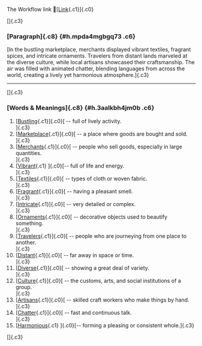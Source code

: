 The Workflow link
👏[[Link](https://www.google.com/url?q=http://www.google.com&sa=D&source=editors&ust=1760761861793826&usg=AOvVaw1ZsruuBSpn-ACzYy93R0Bf){.c1}]{.c0}

[]{.c3}

### [Paragraph]{.c8} {#h.mpda4mgbgq73 .c6}

[In the bustling marketplace, merchants displayed vibrant textiles,
fragrant spices, and intricate ornaments. Travelers from distant lands
marveled at the diverse culture, while local artisans showcased their
craftsmanship. The air was filled with animated chatter, blending
languages from across the world, creating a lively yet harmonious
atmosphere.]{.c3}

------------------------------------------------------------------------

[]{.c3}

### [Words & Meanings]{.c8} {#h.3aalkbh4jm0b .c6}

1.  [[Bustling](https://www.google.com/url?q=http://www.google.com&sa=D&source=editors&ust=1760761861794783&usg=AOvVaw2pOADM_GnwkR4XgTOUARDV){.c1}]{.c0}[ --
    full of lively activity.\
    ]{.c3}
2.  [[Marketplace](https://www.google.com/url?q=http://www.google.com&sa=D&source=editors&ust=1760761861794961&usg=AOvVaw3STf7UC7v2pfDZJKRun6Nv){.c1}]{.c0}[ --
    a place where goods are bought and sold.\
    ]{.c3}
3.  [[Merchants](https://www.google.com/url?q=http://www.google.com&sa=D&source=editors&ust=1760761861795135&usg=AOvVaw058OYiYnIoJU5Dr5UZePBR){.c1}]{.c0}[ --
    people who sell goods, especially in large quantities.\
    ]{.c3}
4.  [[Vibrant](https://www.google.com/url?q=http://www.google.com&sa=D&source=editors&ust=1760761861795329&usg=AOvVaw3ClINiaf6fUnO5Okqwt2N8){.c1}
    ]{.c0}[-- full of life and energy.\
    ]{.c3}
5.  [[Textiles](https://www.google.com/url?q=http://www.google.com&sa=D&source=editors&ust=1760761861795503&usg=AOvVaw0vyBN5j9BQv4VnH0_2dqwk){.c1}]{.c0}[ --
    types of cloth or woven fabric.\
    ]{.c3}
6.  [[Fragrant](https://www.google.com/url?q=http://www.google.com&sa=D&source=editors&ust=1760761861795694&usg=AOvVaw0zEjN1WYPJSVxIJ8Cptlcp){.c1}]{.c0}[ --
    having a pleasant smell.\
    ]{.c3}
7.  [[Intricate](https://www.google.com/url?q=http://www.google.com&sa=D&source=editors&ust=1760761861795845&usg=AOvVaw2YCVIwzxgllUrTREGgENH_){.c1}]{.c0}[ --
    very detailed or complex.\
    ]{.c3}
8.  [[Ornaments](https://www.google.com/url?q=http://www.google.com&sa=D&source=editors&ust=1760761861796005&usg=AOvVaw0qmjj16q6k0FteIHR1h__i){.c1}]{.c0}[ --
    decorative objects used to beautify something.\
    ]{.c3}
9.  [[Travelers](https://www.google.com/url?q=http://www.google.com&sa=D&source=editors&ust=1760761861796200&usg=AOvVaw0QFCI3ZlGMxpI7mGWRH1WJ){.c1}]{.c0}[ --
    people who are journeying from one place to another.\
    ]{.c3}
10. [[Distant](https://www.google.com/url?q=http://www.google.com&sa=D&source=editors&ust=1760761861796390&usg=AOvVaw1xuFGfo44Vpauj8PxtDmO-){.c1}]{.c0}[ --
    far away in space or time.\
    ]{.c3}
11. [[Diverse](https://www.google.com/url?q=http://www.google.com&sa=D&source=editors&ust=1760761861796546&usg=AOvVaw1-jHWSFhQprgFaFX1iAYlc){.c1}]{.c0}[ --
    showing a great deal of variety.\
    ]{.c3}
12. [[Culture](https://www.google.com/url?q=http://www.google.com&sa=D&source=editors&ust=1760761861796704&usg=AOvVaw1Y9Z_FfIBkywKL7xD8Tuz0){.c1}]{.c0}[ --
    the customs, arts, and social institutions of a group.\
    ]{.c3}
13. [[Artisans](https://www.google.com/url?q=http://www.google.com&sa=D&source=editors&ust=1760761861796891&usg=AOvVaw3fcS5KWh4DfyK6CInwugAK){.c1}]{.c0}[ --
    skilled craft workers who make things by hand.\
    ]{.c3}
14. [[Chatter](https://www.google.com/url?q=http://www.google.com&sa=D&source=editors&ust=1760761861797064&usg=AOvVaw1Whxtu-piLe_9vwrFsHrAR){.c1}]{.c0}[ --
    fast and continuous talk.\
    ]{.c3}
15. [[Harmonious](https://www.google.com/url?q=http://www.google.com&sa=D&source=editors&ust=1760761861797234&usg=AOvVaw2gJEGtYKNAnqTmBywX_3_U){.c1}
    ]{.c0}[-- forming a pleasing or consistent whole.]{.c3}

[]{.c3}
